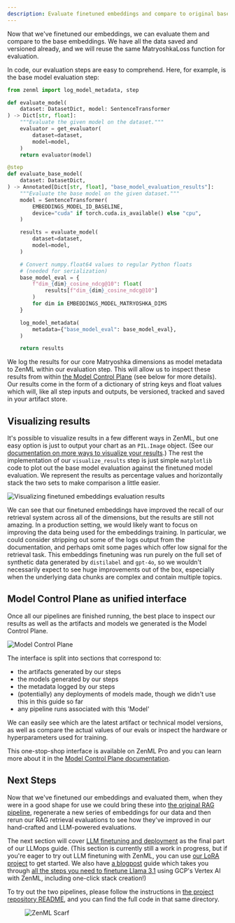 ```yaml
---
description: Evaluate finetuned embeddings and compare to original base embeddings.
---
```


Now that we've finetuned our embeddings, we can evaluate them and compare to the
base embeddings. We have all the data saved and versioned already, and we will
reuse the same MatryoshkaLoss function for evaluation.

In code, our evaluation steps are easy to comprehend. Here, for example, is the
base model evaluation step:

```python
from zenml import log_model_metadata, step

def evaluate_model(
    dataset: DatasetDict, model: SentenceTransformer
) -> Dict[str, float]:
    """Evaluate the given model on the dataset."""
    evaluator = get_evaluator(
        dataset=dataset,
        model=model,
    )
    return evaluator(model)

@step
def evaluate_base_model(
    dataset: DatasetDict,
) -> Annotated[Dict[str, float], "base_model_evaluation_results"]:
    """Evaluate the base model on the given dataset."""
    model = SentenceTransformer(
        EMBEDDINGS_MODEL_ID_BASELINE,
        device="cuda" if torch.cuda.is_available() else "cpu",
    )

    results = evaluate_model(
        dataset=dataset,
        model=model,
    )

    # Convert numpy.float64 values to regular Python floats
    # (needed for serialization)
    base_model_eval = {
        f"dim_{dim}_cosine_ndcg@10": float(
            results[f"dim_{dim}_cosine_ndcg@10"]
        )
        for dim in EMBEDDINGS_MODEL_MATRYOSHKA_DIMS
    }

    log_model_metadata(
        metadata={"base_model_eval": base_model_eval},
    )

    return results
```

We log the results for our core Matryoshka dimensions as model metadata to ZenML
within our evaluation step. This will allow us to inspect these results from
within [the Model Control Plane](../../../how-to/use-the-model-control-plane/README.md) (see
below for more details). Our results come in the form of a dictionary of string
keys and float values which will, like all step inputs and outputs, be
versioned, tracked and saved in your artifact store.

## Visualizing results

It's possible to visualize results in a few different ways in ZenML, but one
easy option is just to output your chart as an `PIL.Image` object. (See our
[documentation on more ways to visualize your
results](../../../how-to/visualize-artifacts/README.md).) The rest the
implementation of our `visualize_results` step is just simple `matplotlib` code
to plot out the base model evaluation against the finetuned model evaluation. We
represent the results as percentage values and horizontally stack the two sets
to make comparison a little easier.

![Visualizing finetuned embeddings evaluation
results](../../../.gitbook/assets/finetuning-embeddings-visualization.png)

We can see that our finetuned embeddings have improved the recall of our
retrieval system across all of the dimensions, but the results are still not
amazing. In a production setting, we would likely want to focus on improving the
data being used for the embeddings training. In particular, we could consider
stripping out some of the logs output from the documentation, and perhaps omit
some pages which offer low signal for the retrieval task. This embeddings
finetuning was run purely on the full set of synthetic data generated by
`distilabel` and `gpt-4o`, so we wouldn't necessarily expect to see huge
improvements out of the box, especially when the underlying data chunks are
complex and contain multiple topics.

## Model Control Plane as unified interface

Once all our pipelines are finished running, the best place to inspect our
results as well as the artifacts and models we generated is the Model Control
Plane.

![Model Control Plane](../../../.gitbook/assets/mcp-embeddings.gif)

The interface is split into sections that correspond to:

- the artifacts generated by our steps
- the models generated by our steps
- the metadata logged by our steps
- (potentially) any deployments of models made, though we didn't use this in
  this guide so far
- any pipeline runs associated with this 'Model'

We can easily see which are the latest artifact or technical model versions, as
well as compare the actual values of our evals or inspect the hardware or
hyperparameters used for training.

This one-stop-shop interface is available on ZenML Pro and you can learn more
about it in the [Model Control Plane documentation](../../../how-to/use-the-model-control-plane/README.md).

## Next Steps

Now that we've finetuned our embeddings and evaluated them, when they were in a
good shape for use we could bring these into [the original RAG pipeline](../rag/basic-rag-inference-pipeline.md),
regenerate a new series of embeddings for our data and then rerun our RAG
retrieval evaluations to see how they've improved in our hand-crafted and
LLM-powered evaluations.

The next section will cover [LLM finetuning and deployment](../finetuning-llms/finetuning-llms.md) as the
final part of our LLMops guide. (This section is currently still a work in
progress, but if you're eager to try out LLM finetuning with ZenML, you can use
[our LoRA
project](https://github.com/zenml-io/zenml-projects/blob/main/llm-lora-finetuning/README.md)
to get started. We also have [a
blogpost](https://www.zenml.io/blog/how-to-finetune-llama-3-1-with-zenml) guide which
takes you through
[all the steps you need to finetune Llama 3.1](https://www.zenml.io/blog/how-to-finetune-llama-3-1-with-zenml) using GCP's Vertex AI with ZenML,
including one-click stack creation!)

To try out the two pipelines, please follow the instructions in [the project
repository README](https://github.com/zenml-io/zenml-projects/blob/main/llm-complete-guide/README.md),
and you can find the full code in that same directory.

<!-- For scarf -->
<figure><img alt="ZenML Scarf" referrerpolicy="no-referrer-when-downgrade" src="https://static.scarf.sh/a.png?x-pxid=f0b4f458-0a54-4fcd-aa95-d5ee424815bc" /></figure>


